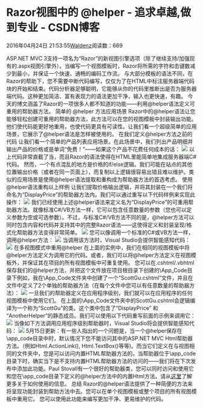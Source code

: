 
# Razor视图中的 @helper - 追求卓越,做到专业 - CSDN博客


2016年04月24日 21:53:55[Waldenz](https://me.csdn.net/enter89)阅读数：669


ASP.NET MVC 3支持一项名为“Razor”的新视图引擎选项（除了继续支持/加强现有的.aspx视图引擎外）。当编写一个视图模板时，Razor将所需的字符和击键数减少到最小，并保证一个快速、通畅的编码工作流。
与大部分模板的语法不同，在Razor的帮助下，您不需要中断代码编写，仅仅为了在HTML中标注服务器端代码块的开始和结束。代码分析器足够聪明，它能够从你的代码里推断出是否为服务器端代码。这种更加简洁、富有表现力的语法更加干净，输入也更快速，有趣。
今天的博文涵盖了Razor的一项很多人都不知道的功能——利用@helper语法定义可重用的帮助器方法。
简单的 @helper 方法应用场景
Razor中的@helper语法让您能够轻松创建可重用的帮助器方法，此方法可以在您的视图模板中封装输出功能。他们使代码能更好地重用，也使代码更具有可读性。让我们看一个超级简单的应用场景，它展示了@helper语法是怎样被使用的。
在我们定义@helper方法之前的代码
让我们看一个简单的产品列表应用场景。在此场景中，我们列出产品明细并输出产品的价格或是单词“免费！”——如果这个产品不花费任何成本的话：
![](http://pic001.cnblogs.com/images/2011/24634/2011052516462143.png)
以上代码非常直截了当，而且Razor的语法使得在HTML里能简单地集成服务器端C\#代码。
然而，一个有点混乱的地方是价格的if/else逻辑。我们可能在站点的其他位置输出价格（或者在同一页面上），而复制以上逻辑很容易出错且难以维护。类似的应用场景是使用@helper语法提取和重构成为帮助器方法的首选考虑。
使用@helper语法重构以上样例
让我们提取价格输出逻辑，并将其封装在一个我们将命名为“DisplayPrice”的帮助器方法内。我们可以通过重写以下代码样例来实现此操作：
![](http://pic001.cnblogs.com/images/2011/24634/2011052516463932.png)
我们已经使用上述@helper语法来定义名为“DisplayPrice”的可重用帮助器方法。就像标准C\#/VB方法一样，它可以包含任意数量的参数（您也可以定义参数为空或可选参数）。不过，与标准C\#/VB方法不同的是，@helper方法可以同时包含内容和代码并支持其中的完整Razor语法——这使得定义和封装呈现/格式化帮助器方法变得非常简单。
![](http://pic001.cnblogs.com/images/2011/24634/2011052516464996.png)
您可以像调用一个标准的C\#或VB方法一样，调用@helper方法：
![](http://pic001.cnblogs.com/images/2011/24634/2011052516465841.png)
当调用该方法时，Visual Studio会提供智能感知代码：
![](http://pic001.cnblogs.com/images/2011/24634/2011052516470754.png)
在多视图模式中重用@helper
在上面的实例中，我们在相同的视图模板中将@helper方法定义为调用它的代码。或者，我们可以将@helper方法定义在视图模板外，并保证其在项目的所有视图模板中可重复使用。
您可以在.cshtml/.vbhtml保存我们的@helper方法，并把这个文件放在项目根目录下创建的\App_Code目录下例如，我在\App_Code文件夹中创建了一个“ScottGu.cshtml”文件，并且在文件中定义了2个单独的帮助器方法（在每个文件中您可以有任意数量的帮助器方法）：
![](http://pic001.cnblogs.com/images/2011/24634/2011052516472951.png)
一旦我们的帮助器定义在应用程序级别，我们就可以在应用程序的任何视图模板中使用它们。
在上面的\App_Code文件夹中的ScottGu.cshtml会逻辑编译为一个称为“ScottGu”的类。这个类中包含了“DisplayPrice” 和 “AnotherHelper”的静态成员。我们可以使用以下代码重写前面的示例来调用它：
![](http://pic001.cnblogs.com/images/2011/24634/2011052516474325.png)
当像如下方法调用应用程序级别帮助器时，Visual Studio将会提供智能感知代码：
![](http://pic001.cnblogs.com/images/2011/24634/2011052516475246.png)
5月15日更新：有一些人指出的一个问题是，当一个@helper保存在\app_code目录中时，默认情况下您不能访问其中的ASP.NET MVC Html帮助器方法。（例如Html.ActionLink(), Html.TextBox()等等)。而当它们定义在与视图相同的文件夹中，您是可以访问内置HTML帮助器方法的。当帮助器位于\app_code目录下时，确实当下是不支持内置HTML帮助器方法的访问的——我们将在下次发布中添加此功能。Paul Stovall有一个很好的帮助器类，您可以同时访问和使用它和您在\app_code目录下定义的@helper方法中的内置Html方法。请从[这里](http://stackoverflow.com/questions/4710853/using-mvc-htmlhelper-extensions-from-razor-declarative-views)了解更多关于如何使用的信息。
总结
Razor的@helper语法提供了一种简便的方法来将呈现功能封装到帮助方法中去。您可以在单个视图模板或整个项目的所有视图模板中重用它。
您可以使用此功能来编写更加干净、更易维护的代码。

